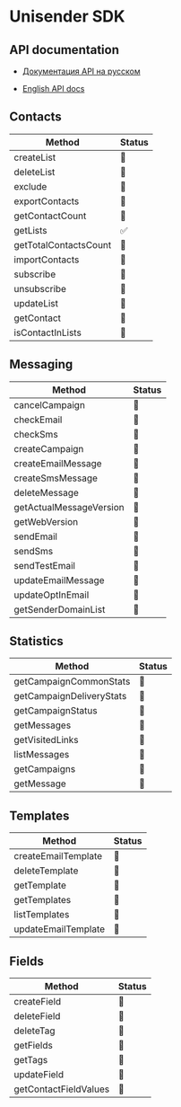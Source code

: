 # Unisender SDK

## API documentation

* [Документация API на русском](https://www.unisender.com/ru/support/category/api/)

* [English API docs](https://selzy.com/en/support/category/api/)


## Contacts

| Method | Status |
|--------|--------|
| createList  | 🚧  | 
| deleteList  | 🚧  |
| exclude | 🚧  |
| exportContacts  | 🚧  |
| getContactCount | 🚧  |
| getLists  | ✅ |
| getTotalContactsCount | 🚧  |
| importContacts  | 🚧  |
| subscribe | 🚧  |
| unsubscribe | 🚧  |
| updateList  | 🚧  |
| getContact  | 🚧  |
| isContactInLists  | 🚧  |

## Messaging
| Method | Status |
|--------|--------|
| cancelCampaign | 🚧 |
| checkEmail | 🚧 |
| checkSms | 🚧 |
| createCampaign | 🚧 |
| createEmailMessage | 🚧 |
| createSmsMessage | 🚧 |
| deleteMessage | 🚧 |
| getActualMessageVersion | 🚧 |
| getWebVersion | 🚧 |
| sendEmail | 🚧 |
| sendSms | 🚧 |
| sendTestEmail | 🚧 |
| updateEmailMessage | 🚧 |
| updateOptInEmail | 🚧 |
| getSenderDomainList | 🚧 |

## Statistics
| Method | Status |
|--------|--------|
| getCampaignCommonStats | 🚧 |
| getCampaignDeliveryStats | 🚧 |
| getCampaignStatus | 🚧 |
| getMessages | 🚧 |
| getVisitedLinks | 🚧 |
| listMessages | 🚧 |
| getCampaigns | 🚧 |
| getMessage | 🚧 |

## Templates
| Method | Status |
|--------|--------|
| createEmailTemplate | 🚧 |
| deleteTemplate | 🚧 |
| getTemplate | 🚧 |
| getTemplates | 🚧 |
| listTemplates | 🚧 |
| updateEmailTemplate | 🚧 |

## Fields
| Method | Status |
|--------|--------|
| createField | 🚧 |
| deleteField | 🚧 |
| deleteTag | 🚧 |
| getFields | 🚧 |
| getTags | 🚧 |
| updateField | 🚧 |
| getContactFieldValues | 🚧 |